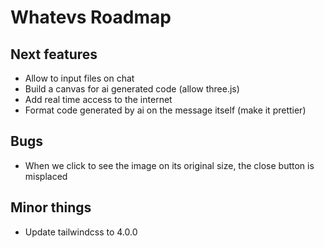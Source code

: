 # Whatevs Roadmap

## Next features

- Allow to input files on chat
- Build a canvas for ai generated code (allow three.js)
- Add real time access to the internet
- Format code generated by ai on the message itself (make it prettier)

## Bugs

- When we click to see the image on its original size, the close button is misplaced

## Minor things

- Update tailwindcss to 4.0.0
